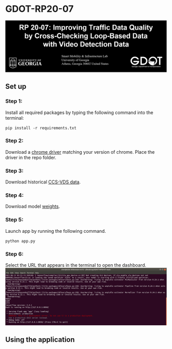 # GDOT-RP20-07

![title](static/assets/imgs/title.PNG)

## Set up
### Step 1:
Install all required packages by typing the following command into the terminal:
```
pip install -r requirements.txt
```
### Step 2:
Download a [chrome driver](https://chromedriver.chromium.org/downloads) matching your version of chrome. Place the driver in the repo folder.
### Step 3:
Download historical [CCS-VDS data](https://drive.google.com/file/d/1sJVT0Z2HbnMA9soFFfnMJ-le_DcM-tJc/view?usp=sharing).
### Step 4:
Download model [weights](https://drive.google.com/file/d/18u6rr26MY4-Jcd1UCuFdRPNEiCE8Wzi7/view?usp=sharing).
### Step 5:
Launch app by running the following command.
```
python app.py
```
### Step 6:
Select the URL that appears in the terminal to open the dashboard.
![title](static/assets/imgs/term.png)



## Using the application


